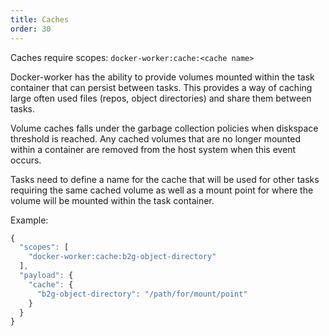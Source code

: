 ```yaml
---
title: Caches
order: 30
---
```


Caches require scopes: `docker-worker:cache:<cache name>`

Docker-worker has the ability to provide volumes mounted within the task container that can persist between tasks. This provides a way of caching large often used files (repos, object directories) and share them between tasks.

Volume caches falls under the garbage collection policies when diskspace threshold is reached. Any cached volumes that are no longer mounted within a container are removed from the host system when this event occurs.

Tasks need to define a name for the cache that will be used for other tasks requiring the same cached volume as well as a mount point for where the volume will be mounted within the task container.

Example:

```js
{
  "scopes": [
    "docker-worker:cache:b2g-object-directory"
  ],
  "payload": {
    "cache": {
      "b2g-object-directory": "/path/for/mount/point"
    }
  }
}
```

